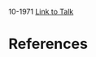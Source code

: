 

10-1971
[Link to Talk](https://www.churchofjesuschrist.org/study/general-conference/1971/10/saturday-afternoon-session?lang=eng)



# References
